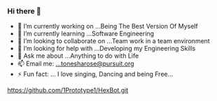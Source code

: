 ### Hi there 👋

- 🔭 I’m currently working on ...Being The Best Version Of Myself
- 🌱 I’m currently learning ...Software Engineering 
- 👯 I’m looking to collaborate on ...Team work in a team environment 
- 🤔 I’m looking for help with ...Developing my Engineering Skills 
- 💬 Ask me about ...Anything to do with Life 
- 📫 Email me: ...tonesharose@pursuit.org 
- ⚡ Fun fact: ... I love singing, Dancing and being Free...

https://github.com/1Prototype1/HexBot.git


